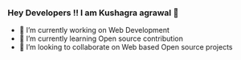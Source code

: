 ### Hey Developers !! I am Kushagra agrawal 👋


- 🔭 I’m currently working on Web Development
- 🌱 I’m currently learning Open source contribution
- 👯 I’m looking to collaborate on Web based Open source projects
